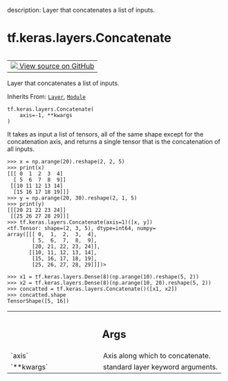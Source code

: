 description: Layer that concatenates a list of inputs.

<div itemscope itemtype="http://developers.google.com/ReferenceObject">
<meta itemprop="name" content="tf.keras.layers.Concatenate" />
<meta itemprop="path" content="Stable" />
<meta itemprop="property" content="__init__"/>
</div>

# tf.keras.layers.Concatenate

<!-- Insert buttons and diff -->

<table class="tfo-notebook-buttons tfo-api nocontent" align="left">
<td>
  <a target="_blank" href="https://github.com/keras-team/keras/tree/v2.15.0/keras/layers/merging/concatenate.py#L28-L196">
    <img src="https://www.tensorflow.org/images/GitHub-Mark-32px.png" />
    View source on GitHub
  </a>
</td>
</table>



Layer that concatenates a list of inputs.

Inherits From: [`Layer`](../../../tf/keras/layers/Layer.md), [`Module`](../../../tf/Module.md)

<pre class="devsite-click-to-copy prettyprint lang-py tfo-signature-link">
<code>tf.keras.layers.Concatenate(
    axis=-1, **kwargs
)
</code></pre>



<!-- Placeholder for "Used in" -->

It takes as input a list of tensors, all of the same shape except
for the concatenation axis, and returns a single tensor that is the
concatenation of all inputs.

```
>>> x = np.arange(20).reshape(2, 2, 5)
>>> print(x)
[[[ 0  1  2  3  4]
  [ 5  6  7  8  9]]
 [[10 11 12 13 14]
  [15 16 17 18 19]]]
>>> y = np.arange(20, 30).reshape(2, 1, 5)
>>> print(y)
[[[20 21 22 23 24]]
 [[25 26 27 28 29]]]
>>> tf.keras.layers.Concatenate(axis=1)([x, y])
<tf.Tensor: shape=(2, 3, 5), dtype=int64, numpy=
array([[[ 0,  1,  2,  3,  4],
        [ 5,  6,  7,  8,  9],
        [20, 21, 22, 23, 24]],
       [[10, 11, 12, 13, 14],
        [15, 16, 17, 18, 19],
        [25, 26, 27, 28, 29]]])>
```

```
>>> x1 = tf.keras.layers.Dense(8)(np.arange(10).reshape(5, 2))
>>> x2 = tf.keras.layers.Dense(8)(np.arange(10, 20).reshape(5, 2))
>>> concatted = tf.keras.layers.Concatenate()([x1, x2])
>>> concatted.shape
TensorShape([5, 16])
```

<!-- Tabular view -->
 <table class="responsive fixed orange">
<colgroup><col width="214px"><col></colgroup>
<tr><th colspan="2"><h2 class="add-link">Args</h2></th></tr>

<tr>
<td>
`axis`<a id="axis"></a>
</td>
<td>
Axis along which to concatenate.
</td>
</tr><tr>
<td>
`**kwargs`<a id="**kwargs"></a>
</td>
<td>
standard layer keyword arguments.
</td>
</tr>
</table>



